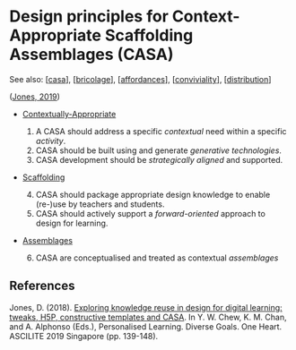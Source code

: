 # Design principles for Context-Appropriate Scaffolding Assemblages (CASA)

See also: [[casa]], [[bricolage]], [[affordances]], [[conviviality]], [[distribution]]

([Jones, 2019](https://djon.es/blog/2019/08/08/exploring-knowledge-reuse-in-design-for-digital-learning-tweaks-h5p-constructive-templates-and-casa/#designPrinciples))

- [Contextually-Appropriate](https://djon.es/blog/2019/08/08/exploring-knowledge-reuse-in-design-for-digital-learning-tweaks-h5p-constructive-templates-and-casa/#contextually-appropriate)

  1. A CASA should address a specific *contextual* need within a specific *activity*.
  2. CASA should be built using and generate *generative technologies*.
  3. CASA development should be *strategically aligned* and supported.

- [Scaffolding](https://djon.es/blog/2019/08/08/exploring-knowledge-reuse-in-design-for-digital-learning-tweaks-h5p-constructive-templates-and-casa/#scaffolding)

  4. CASA should package appropriate design knowledge to enable (re-)use by teachers and students.
  5. CASA should actively support a *forward-oriented* approach to design for learning.

- [Assemblages](https://djon.es/blog/2019/08/08/exploring-knowledge-reuse-in-design-for-digital-learning-tweaks-h5p-constructive-templates-and-casa/#assemblages)

  6. CASA are conceptualised and treated as contextual *assemblages*

## References

Jones, D. (2018). [Exploring knowledge reuse in design for digital learning: tweaks, H5P, constructive templates and CASA](https://djon.es/blog/2019/08/08/exploring-knowledge-reuse-in-design-for-digital-learning-tweaks-h5p-constructive-templates-and-casa/). In Y. W. Chew, K. M. Chan, and A. Alphonso (Eds.), Personalised Learning. Diverse Goals. One Heart. ASCILITE 2019 Singapore (pp. 139-148). 

[//begin]: # "Autogenerated link references for markdown compatibility"
[casa]: casa "Contextually Appropriate Scaffolding Assemblages (CASA)"
[bricolage]: ../Bricolage/bricolage "Bricolage"
[affordances]: ../Affordances/affordances "Affordances"
[conviviality]: ../Affordances/conviviality "Convivality"
[distribution]: ../Distribution/distribution "Distribution"
[//end]: # "Autogenerated link references"